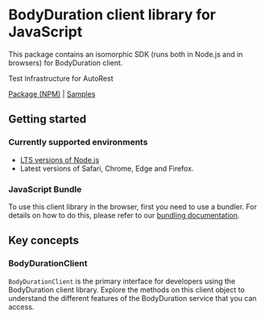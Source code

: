 # BodyDuration client library for JavaScript

This package contains an isomorphic SDK (runs both in Node.js and in browsers) for BodyDuration client.

Test Infrastructure for AutoRest

[Package (NPM)](https://www.npmjs.com/package/@msinternal/body-duration) |
[Samples](https://github.com/Azure-Samples/azure-samples-js-management)

## Getting started

### Currently supported environments

- [LTS versions of Node.js](https://nodejs.org/about/releases/)
- Latest versions of Safari, Chrome, Edge and Firefox.





### JavaScript Bundle
To use this client library in the browser, first you need to use a bundler. For details on how to do this, please refer to our [bundling documentation](https://aka.ms/AzureSDKBundling).

## Key concepts

### BodyDurationClient

`BodyDurationClient` is the primary interface for developers using the BodyDuration client library. Explore the methods on this client object to understand the different features of the BodyDuration service that you can access.

